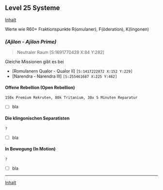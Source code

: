 ## Level 25 Systeme

[Inhalt](README.md#inhalt)

Werte wie R60+ Fraktionspunkte R(omulaner), F(öderation), K(lingonen)



### _**(Ajilon - Ajilon Prime)**_
> Neutraler Raum [S:1691770428 X:84 Y:282]

Gleiche Missionen gibt es bei 
- [Romulanern Qualor - Qualor II] `[S:1417222872 X:152 Y:229]`
- [Narendra - Narendra III] `[S:255461687 X:225 Y:462]`

#### Offene Rebellion (Open Rebellion)
`150x Premium Rekruten, 80k Tritanium, 30x 5 Minuten Reparatur`
- [ ] bla

#### Die klingonischen Separatisten
`?`
- [ ] bla

#### In Bewegung (In Motion)
`?`
- [ ] bla

---

[Inhalt](README.md#inhalt)
